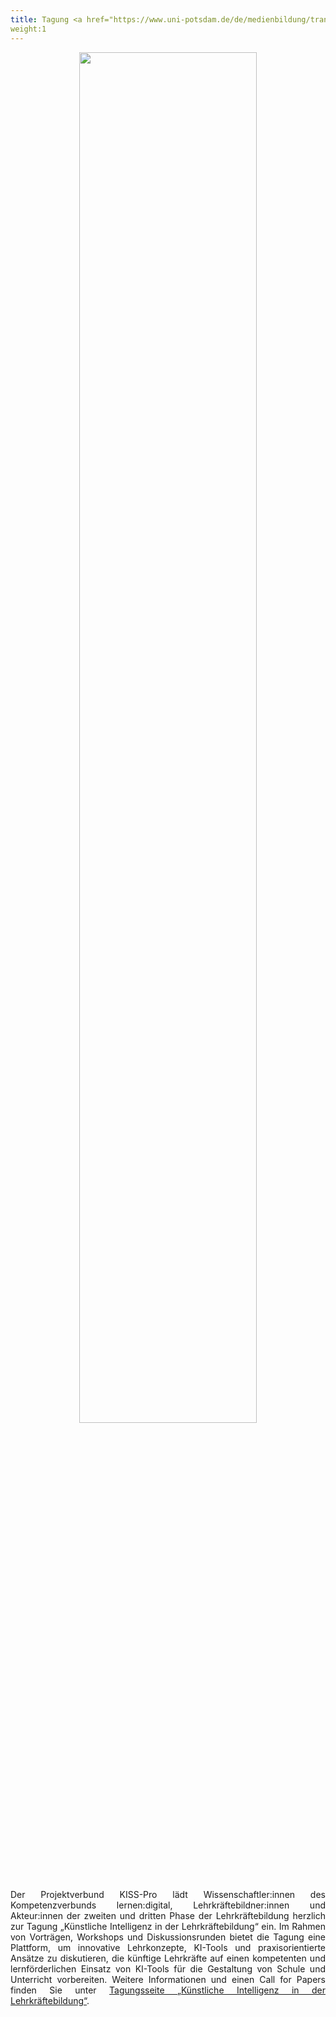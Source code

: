 ```yaml
---
title: Tagung <a href="https://www.uni-potsdam.de/de/medienbildung/transfer-1/kiss-pro-tagung"> „Künstliche Intelligenz in der Lehrkräftebildung“</a> <br> 16. & 17. September 2025 <br> Universität Potsdam, Neues Palais, Haus 9
weight:1
---
```

<p align="center">
<a href="https://www.uni-potsdam.de/de/medienbildung/transfer-1/kiss-pro-tagung">
<img src="images/banner.png" width="75%"/></a>
</p>
<p align="justify"> Der Projektverbund KISS-Pro lädt Wissenschaftler:innen des Kompetenzverbunds lernen:digital, Lehrkräftebildner:innen und Akteur:innen der zweiten und dritten Phase der Lehrkräftebildung herzlich zur Tagung „Künstliche Intelligenz in der Lehrkräftebildung“ ein. Im Rahmen von Vorträgen, Workshops und Diskussionsrunden bietet die Tagung eine Plattform, um innovative Lehrkonzepte, KI-Tools und praxisorientierte Ansätze zu diskutieren, die künftige Lehrkräfte auf einen kompetenten und lernförderlichen Einsatz von KI-Tools für die Gestaltung von Schule und Unterricht vorbereiten. Weitere Informationen und einen Call for Papers finden Sie unter <a href="https://www.uni-potsdam.de/de/medienbildung/transfer-1/kiss-pro-tagung"> Tagungsseite „Künstliche Intelligenz in der Lehrkräftebildung“</a>.</p>